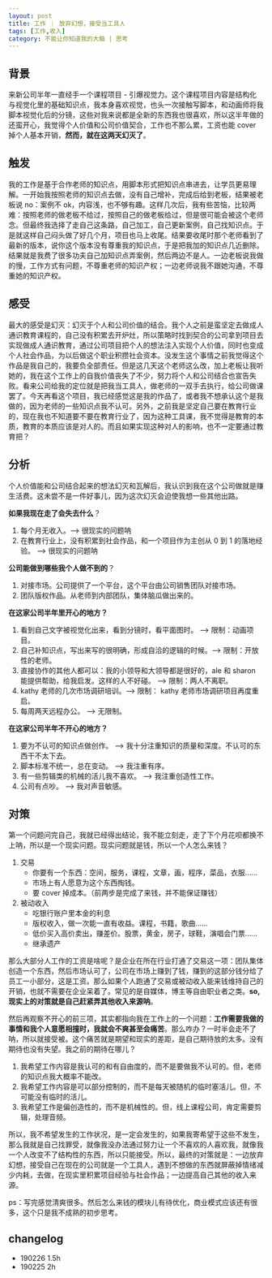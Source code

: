 ```yaml
---
layout: post
title: 工作 ｜ 放弃幻想，接受当工具人
tags: [工作,收入]
category: 不能让你知道我的大脑 | 思考
---
```


## 背景
来新公司半年一直经手一个课程项目 - 引爆视觉力。这个课程项目内容是结构化与视觉化里的基础知识点，我本身喜欢视觉，也头一次接触写脚本，和动画师将我脚本视觉化后的分镜，这些对我来说都是全新的东西我也很喜欢，所以这半年做的还蛮开心，我觉得个人价值和公司价值契合，工作也不那么累，工资也能 cover 掉个人基本开销，**然而，就在这两天幻灭了**。

## 触发
我的工作是基于合作老师的知识点，用脚本形式把知识点串进去，让学员更易理解。一开始我按照老师的知识点去做，没有自己增补，完成后给到老板，结果被老板说 no：案例不 ok，内容浅，也不够有趣。这样几次后，我有些苦恼，比较两难：按照老师的做老板不给过，按照自己的做老板给过，但是很可能会被这个老师念。但最终我选择了走自己这条路，自己加工，自己更新案例，自己找知识点。于是就这样自己闷头做了好几个月，项目也马上收尾。结果要收尾时那个老师看到了最新的版本，说你这个版本没有尊重我的知识点，于是把我加的知识点几近删除。结果就是我费了很多功夫自己加知识点弄案例，然后两边不是人。一边老板说我做的慢，工作方式有问题，不尊重老师的知识产权；一边老师说我不跟她沟通，不尊重她的知识产权。

## 感受

最大的感受是幻灭：幻灭于个人和公司价值的结合。我个人之前是蛮坚定去做成人通识教育课程的，自己没有积累去开炉灶，所以策略时找到契合的公司拿到项目去实现做成人通识教育，通过公司项目把个人的想法注入实现个人价值，同时也变成个人社会作品，为以后做这个职业积攒社会资本。没发生这个事情之前我觉得这个作品是我自己的，我要负全部责任。但是这几天这个老师这么改，加上老板让我听她的，我在这个工作上的自我价值丧失了不少，努力将个人和公司结合也宣告失败。看来公司给我的定位就是把我当工具人，做老师的一双手去执行，给公司做课罢了。今天再看这个项目，我已经感觉这是我的作品了，或者我不想承认这个是我做的，因为老师的一些知识点我不认可。另外，之前我是坚定自己要在教育行业的，现在我也不知道要不要在教育行业了，因为这种工具课，我不觉得是教育的本质，教育的本质应该是对人的。而且如果实现这种对人的影响，也不一定要通过教育把？

## 分析

个人价值能和公司结合起来的想法幻灭和瓦解后，我认识到我在这个公司做就是赚生活费。这未尝不是一件好事儿，因为这次幻灭会迫使我想一些其他出路。

**如果我现在走了会失去什么**？
1. 每个月无收入。--> 很现实的问题呐
2. 在教育行业上，没有积累到社会作品，和一个项目作为主创从 0 到 1 的落地经验。 --> 很现实的问题呐

**公司能做到哪些我个人做不到的**？
1. 对接市场。公司提供了一个平台，这个平台由公司销售团队对接市场。
2. 团队版权作品。从老师到内部团队，集体脑瓜做出来的。

**在这家公司半年里开心的地方？**
1. 看到自己文字被视觉化出来，看到分镜时，看平面图时。 --> 限制：动画项目。
2. 自己补知识点，写出来写的很明确，形成自洽的逻辑的时候。--> 限制：开放性的老师。
3. 直接协作的其他人都可以：我的小领导和大领导都是很好的，ale 和 sharon 能提供帮助，给我启发。这样的人不好碰。 --> 限制：两人不离职。
4. kathy 老师的几次市场调研培训。--> 限制： kathy 老师市场调研项目再度重启。
5. 每周两天远程办公。 --> 无限制。

**在这家公司半年不开心的地方？**
1. 要为不认可的知识点做创作。 --> 我十分注重知识的质量和深度。不认可的东西干不太下去。
2. 脚本标准不统一，总在变动。 --> 我注重有序。
3. 有一些剪辑类的机械的活儿我不喜欢。 --> 我注重创造性工作。
4. 公司有点吵。 --> 我对声音敏感。

## 对策
第一个问题问完自己，我就已经得出结论，我不能立刻走，走了下个月花呗都换不上呐，所以是一个现实问题。现实问题就是钱，所以一个人怎么来钱？

1. 交易 
   - 你要有一个东西：空间，服务，课程，文章，画，程序，菜品，衣服......
   - 市场上有人愿意为这个东西掏钱。
   - 要 cover 掉成本。（前两步是完成了来钱，并不能保证赚钱）
2. 被动收入
   - 吃银行账户里本金的利息
   - 版权收入，做一次能一直有收益。课程，书籍，歌曲......
   - 低价买入高价卖出，赚差价。股票，黄金，房子，球鞋，演唱会门票......
   -  继承遗产

那么大部分人工作的工资是啥呢？是企业在所在行业打通了交易这一项：团队集体创造一个东西，然后市场认可了，公司在市场上赚到了钱，赚到的这部分钱分给了员工一小部分，这是工资。那么如果个人跑通了交易或被动收入能来钱维持自己的开销，也就不需要在企业呆着了。常见的是自媒体，博主等自由职业者之类。**so,现实上的对策就是自己赶紧弄其他收入来源呐**。

然后再观察不开心的前三项，其实都指向我在工作上的一个问题：**工作需要我做的事情和我个人意愿相撞时，我就会不爽甚至会痛苦**。那么咋办？一时半会走不了呐，所以就接受被。这个痛苦就是期望和现实的差距，是自己期待放的太多。没有期待也没有失望。我之前的期待在哪儿？

1. 我希望工作内容是我认可的和有自由度的，而不是要做我不认可的。但，老师的知识点我大概率不能改。
2. 我希望工作内容是可以部分控制的，而不是每天被随机的临时塞活儿。但，不可能没有临时的活儿。
3. 我希望工作是偏创造性的，而不是机械性的。但，线上课程公司，肯定需要剪辑，处理音频。

所以，我不希望发生的工作状况，是一定会发生的，如果我寄希望于这些不发生，那么我就是自己找罪受，就像我没办法通过努力让一个不喜欢的人喜欢我，就像我一个人改变不了结构性的东西，所以只能接受。所以，最终的对策就是：一边放弃幻想，接受自己在现在的公司就是一个工具人，遇到不想做的东西就屏蔽掉情绪减少内耗，去做，在现实里积累项目经验与社会作品；一边提高自己其他的收入来源。

ps：写完感觉清爽很多。然后怎么来钱的模块儿有待优化，商业模式应该还有很多，这个只是我不成熟的初步思考。

## changelog
- 190226 1.5h
- 190225 2h  
